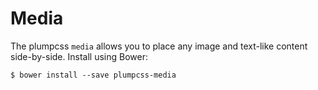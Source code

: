 # Media

The plumpcss `media` allows you to place any image and text-like content side-by-side.
Install using Bower:

    $ bower install --save plumpcss-media